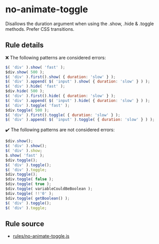 # no-animate-toggle

Disallows the duration argument when using the .show, .hide & .toggle methods. Prefer CSS transitions.

## Rule details

❌ The following patterns are considered errors:
```js
$( 'div' ).show( 'fast' );
$div.show( 500 );
$( 'div' ).first().show( { duration: 'slow' } );
$( 'div' ).append( $( 'input' ).show( { duration: 'slow' } ) );
$( 'div' ).hide( 'fast' );
$div.hide( 500 );
$( 'div' ).first().hide( { duration: 'slow' } );
$( 'div' ).append( $( 'input' ).hide( { duration: 'slow' } ) );
$( 'div' ).toggle( 'fast' );
$div.toggle( 500 );
$( 'div' ).first().toggle( { duration: 'slow' } );
$( 'div' ).append( $( 'input' ).toggle( { duration: 'slow' } ) );
```

✔️ The following patterns are not considered errors:
```js
$div.show();
$( 'div' ).show();
$( 'div' ).show;
$.show( 'fast' );
$div.toggle();
$( 'div' ).toggle();
$( 'div' ).toggle;
$div.toggle();
$div.toggle( false );
$div.toggle( true );
$div.toggle( variableCouldBeBoolean );
$div.toggle( !!'0' );
$div.toggle( getBoolean() );
$( 'div' ).toggle();
$( 'div' ).toggle;
```
## Rule source

* [rules/no-animate-toggle.js](../rules/no-animate-toggle.js)
